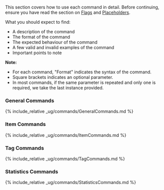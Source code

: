 <!-- markdownlint-disable-file first-line-h1 -->
This section covers how to use each command in detail.
Before continuing, ensure you have read the section on [Flags](#flags) and [Placeholders](#placeholders).

What you should expect to find:

* A description of the command
* The format of the command
* The expected behaviour of the command
* A few valid and invalid examples of the command
* Important points to note

**Note:**

* For each command, "Format" indicates the syntax of the command.
* Square brackets indicates an optional parameter.
* In most commands, if the same parameter is repeated and only one is required, we take the last instance provided.

### General Commands

{% include_relative _ug/commands/GeneralCommands.md %}

### Item Commands

{% include_relative _ug/commands/ItemCommands.md %}

### Tag Commands

{% include_relative _ug/commands/TagCommands.md %}

### Statistics Commands

{% include_relative _ug/commands/StatisticsCommands.md %}
